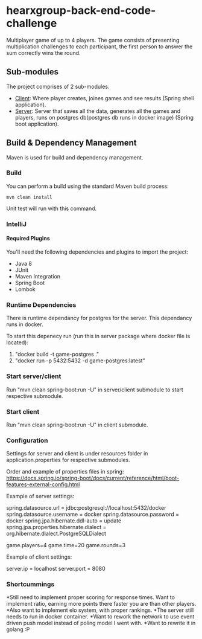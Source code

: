 # hearxgroup-back-end-code-challenge

Multiplayer game of up to 4 players. The game consists of presenting multiplication challenges to each participant, the first person to answer the sum correctly wins the round.

## Sub-modules

The project comprises of 2 sub-modules.

* [Client](Client): Where player creates, joines games and see results (Spring shell application).
* [Server](Server): Server that saves all the data, generates all the games and players, runs on postgres db(postgres db runs in docker image) (Spring boot application).

## Build & Dependency Management

Maven is used for build and dependency management.

### Build

You can perform a build using the standard Maven build process:
```
mvn clean install
```

Unit test will run with this command.

### IntelliJ

#### Required Plugins

You'll need the following dependencies and plugins to import the project:
* Java 8
* JUnit
* Maven Integration
* Spring Boot
* Lombok

### Runtime Dependencies

There is runtime dependancy for postgres for the server. This dependancy runs in docker.

To start this depenecy run (run this in server package where docker file is located):
1) "docker build -t game-postgres ."
2) "docker run -p 5432:5432 -d game-postgres:latest"

### Start server/client

Run "mvn clean spring-boot:run -U" in server/client submodule to start respective submodule.

### Start client

Run "mvn clean spring-boot:run -U" in client submodule.

### Configuration

Settings for server and client is under resources folder in application.properties for respective submodules.

Order and example of properties files in spring:
https://docs.spring.io/spring-boot/docs/current/reference/html/boot-features-external-config.html

Example of server settings:

spring.datasource.url = jdbc:postgresql://localhost:5432/docker
spring.datasource.username = docker
spring.datasource.password = docker
spring.jpa.hibernate.ddl-auto = update
spring.jpa.properties.hibernate.dialect = org.hibernate.dialect.PostgreSQLDialect

game.players=4
game.time=20
game.rounds=3

Example of client settings:

server.ip = localhost
server.port = 8080

### Shortcummings

*Still need to implement proper scoring for response times. Want to implement ratio, earning more points there faster you are than other players.
*Also want to implement elo system, with proper rankings.
*The server still needs to run in docker container.
*Want to rework the network to use event driven push model instead of poling model I went with.
*Want to rewrite it in golang :P